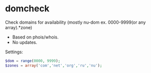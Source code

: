 # domcheck
Check domains for availability (mostly nu-dom ex. 0000-9999(or any array).*zone)

* Based on phois/whois.
* No updates.


Settings:

```php
$dom = range(0000, 9999);
$zones = array('com','net','org','ru','nu');
```
